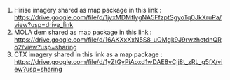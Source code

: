 1. Hirise imagery shared as map package in this link : https://drive.google.com/file/d/1jyxMDMtIygNA5FfzptSgyoTq0JkXruPa/view?usp=drive_link
2. MOLA dem shared as map package in this link : https://drive.google.com/file/d/16AKXxXxN5S8_uOMgk9J9rwzhetdnQRo2/view?usp=sharing
3. CTX imagery shared in this link as a map package : https://drive.google.com/file/d/1yZtGyPiAoxd1wDAE8vCjj8t_zRL_g5fX/view?usp=sharing
